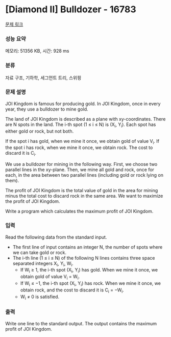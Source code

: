 # [Diamond II] Bulldozer - 16783 

[문제 링크](https://www.acmicpc.net/problem/16783) 

### 성능 요약

메모리: 51356 KB, 시간: 928 ms

### 분류

자료 구조, 기하학, 세그먼트 트리, 스위핑

### 문제 설명

<p>JOI Kingdom is famous for producing gold. In JOI Kingdom, once in every year, they use a bulldozer to mine gold.</p>

<p>The land of JOI Kingdom is described as a plane with xy-coordinates. There are N spots in the land. The i-th spot (1 ≤ i ≤ N) is (X<sub>i</sub>, Y<sub>i</sub>). Each spot has either gold or rock, but not both.</p>

<p>If the spot i has gold, when we mine it once, we obtain gold of value V<sub>i</sub>. If the spot i has rock, when we mine it once, we obtain rock. The cost to discard it is C<sub>i</sub>.</p>

<p>We use a bulldozer for mining in the following way. First, we choose two parallel lines in the xy-plane. Then, we mine all gold and rock, once for each, in the area between two parallel lines (including gold or rock lying on them).</p>

<p>The profit of JOI Kingdom is the total value of gold in the area for mining minus the total cost to discard rock in the same area. We want to maximize the profit of JOI Kingdom.</p>

<p>Write a program which calculates the maximum profit of JOI Kingdom.</p>

### 입력 

 <p>Read the following data from the standard input.</p>

<ul>
	<li>The first line of input contains an integer N, the number of spots where we can take gold or rock.</li>
	<li>The i-th line (1 ≤ i ≤ N) of the following N lines contains three space separated integers X<sub>i</sub>, Y<sub>i</sub>, W<sub>i</sub>.
	<ul>
		<li>If W<sub>i</sub> ≥ 1, the i-th spot (X<sub>i</sub>, Y<sub>i</sub>) has gold. When we mine it once, we obtain gold of value V<sub>i</sub> = W<sub>i</sub>.</li>
		<li>If W<sub>i</sub> ≤ −1, the i-th spot (X<sub>i</sub>, Y<sub>i</sub>) has rock. When we mine it once, we obtain rock, and the cost to discard it is C<sub>i</sub> = −W<sub>i</sub>.</li>
		<li>W<sub>i</sub> ≠ 0 is satisfied.</li>
	</ul>
	</li>
</ul>

### 출력 

 <p>Write one line to the standard output. The output contains the maximum profit of JOI Kingdom.</p>

